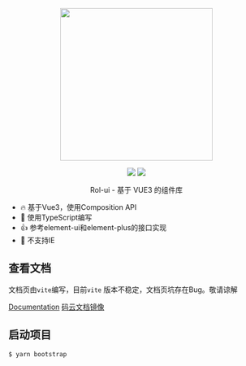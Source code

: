 <p align="center">
  <img width="300px" src="https://i.loli.net/2020/12/26/n4qovKt8YrSb17y.png">
</p>

<p align="center" >
    <img class="inline-block mr-5" src="https://img.shields.io/npm/v/rol-ui.svg">
    <img class="inline-block" src="https://img.shields.io/npm/l/rol-ui.svg">
</p>

<p align="center">Rol-ui - 基于 VUE3 的组件库</p>

* 🔥 基于Vue3，使用Composition API
* 🐂 使用TypeScript编写
* 👍 参考element-ui和element-plus的接口实现
* 🚫 不支持IE

## 查看文档

文档页由`vite`编写，目前`vite` 版本不稳定，文档页坑存在Bug。敬请谅解

[Documentation](https://shlroland.github.io/rol-ui-vue3/)
[码云文档镜像](https://shlroland.gitee.io/rol-ui-vue3/)

## 启动项目

```bash
$ yarn bootstrap 
```